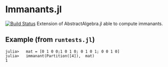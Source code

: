 # Immanants.jl
[![Build Status](https://travis-ci.org/davidamaro/Immanants.jl.svg?branch=master)](https://travis-ci.org/davidamaro/Immanants.jl)
Extension of AbstractAlgebra.jl able to compute immanants.

## Example (from `runtests.jl`)

```
julia>   mat = [0 1 0 0;1 0 1 0; 0 1 0 1; 0 0 1 0]
julia>   immanant(Partition([4]),  mat)
1

```
